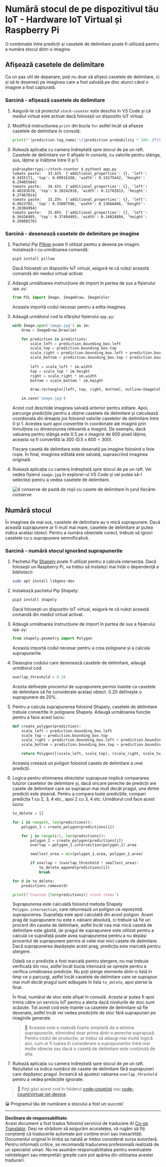 <!--
CO_OP_TRANSLATOR_METADATA:
{
  "original_hash": "9c4320311c0f2c1884a6a21265d98a51",
  "translation_date": "2025-08-28T10:50:48+00:00",
  "source_file": "5-retail/lessons/2-check-stock-device/single-board-computer-count-stock.md",
  "language_code": "ro"
}
-->
# Numără stocul de pe dispozitivul tău IoT - Hardware IoT Virtual și Raspberry Pi

O combinație între predicții și casetele de delimitare poate fi utilizată pentru a număra stocul dintr-o imagine.

## Afișează casetele de delimitare

Ca un pas util de depanare, poți nu doar să afișezi casetele de delimitare, ci și să le desenezi pe imaginea care a fost salvată pe disc atunci când o imagine a fost capturată.

### Sarcină - afișează casetele de delimitare

1. Asigură-te că proiectul `stock-counter` este deschis în VS Code și că mediul virtual este activat dacă folosești un dispozitiv IoT virtual.

1. Modifică instrucțiunea `print` din bucla `for` astfel încât să afișeze casetele de delimitare în consolă:

    ```python
    print(f'{prediction.tag_name}:\t{prediction.probability * 100:.2f}%\t{prediction.bounding_box}')
    ```

1. Rulează aplicația cu camera îndreptată spre stocul de pe un raft. Casetele de delimitare vor fi afișate în consolă, cu valorile pentru stânga, sus, lățime și înălțime între 0 și 1.

    ```output
    pi@raspberrypi:~/stock-counter $ python3 app.py 
    tomato paste:   33.42%  {'additional_properties': {}, 'left': 0.3455171, 'top': 0.09916268, 'width': 0.14175442, 'height': 0.29405564}
    tomato paste:   34.41%  {'additional_properties': {}, 'left': 0.48283678, 'top': 0.10242918, 'width': 0.11782813, 'height': 0.27467814}
    tomato paste:   31.25%  {'additional_properties': {}, 'left': 0.4923783, 'top': 0.35007596, 'width': 0.13668466, 'height': 0.28304994}
    tomato paste:   31.05%  {'additional_properties': {}, 'left': 0.36416405, 'top': 0.37494493, 'width': 0.14024884, 'height': 0.26880276}
    ```

### Sarcină - desenează casetele de delimitare pe imagine

1. Pachetul Pip [Pillow](https://pypi.org/project/Pillow/) poate fi utilizat pentru a desena pe imagini. Instalează-l cu următoarea comandă:

    ```sh
    pip3 install pillow
    ```

    Dacă folosești un dispozitiv IoT virtual, asigură-te că rulezi această comandă din mediul virtual activat.

1. Adaugă următoarea instrucțiune de import în partea de sus a fișierului `app.py`:

    ```python
    from PIL import Image, ImageDraw, ImageColor
    ```

    Aceasta importă codul necesar pentru a edita imaginea.

1. Adaugă următorul cod la sfârșitul fișierului `app.py`:

    ```python
    with Image.open('image.jpg') as im:
        draw = ImageDraw.Draw(im)
    
        for prediction in predictions:
            scale_left = prediction.bounding_box.left
            scale_top = prediction.bounding_box.top
            scale_right = prediction.bounding_box.left + prediction.bounding_box.width
            scale_bottom = prediction.bounding_box.top + prediction.bounding_box.height
            
            left = scale_left * im.width
            top = scale_top * im.height
            right = scale_right * im.width
            bottom = scale_bottom * im.height
    
            draw.rectangle([left, top, right, bottom], outline=ImageColor.getrgb('red'), width=2)
    
        im.save('image.jpg')
    ```

    Acest cod deschide imaginea salvată anterior pentru editare. Apoi, parcurge predicțiile pentru a obține casetele de delimitare și calculează coordonata din dreapta jos folosind valorile casetelor de delimitare între 0 și 1. Acestea sunt apoi convertite în coordonate ale imaginii prin înmulțirea cu dimensiunea relevantă a imaginii. De exemplu, dacă valoarea pentru stânga este 0.5 pe o imagine de 600 pixeli lățime, aceasta va fi convertită la 300 (0.5 x 600 = 300).

    Fiecare casetă de delimitare este desenată pe imagine folosind o linie roșie. În final, imaginea editată este salvată, suprascriind imaginea originală.

1. Rulează aplicația cu camera îndreptată spre stocul de pe un raft. Vei vedea fișierul `image.jpg` în explorer-ul VS Code și vei putea să-l selectezi pentru a vedea casetele de delimitare.

    ![4 conserve de pastă de roșii cu casete de delimitare în jurul fiecărei conserve](../../../../../translated_images/rpi-stock-with-bounding-boxes.b5540e2ecb7cd49f1271828d3be412671d950e87625c5597ea97c90f11e01097.ro.jpg)

## Numără stocul

În imaginea de mai sus, casetele de delimitare au o mică suprapunere. Dacă această suprapunere ar fi mult mai mare, casetele de delimitare ar putea indica același obiect. Pentru a număra obiectele corect, trebuie să ignori casetele cu o suprapunere semnificativă.

### Sarcină - numără stocul ignorând suprapunerile

1. Pachetul Pip [Shapely](https://pypi.org/project/Shapely/) poate fi utilizat pentru a calcula intersecția. Dacă folosești un Raspberry Pi, va trebui să instalezi mai întâi o dependență a bibliotecii:

    ```sh
    sudo apt install libgeos-dev
    ```

1. Instalează pachetul Pip Shapely:

    ```sh
    pip3 install shapely
    ```

    Dacă folosești un dispozitiv IoT virtual, asigură-te că rulezi această comandă din mediul virtual activat.

1. Adaugă următoarea instrucțiune de import în partea de sus a fișierului `app.py`:

    ```python
    from shapely.geometry import Polygon
    ```

    Aceasta importă codul necesar pentru a crea poligoane și a calcula suprapunerile.

1. Deasupra codului care desenează casetele de delimitare, adaugă următorul cod:

    ```python
    overlap_threshold = 0.20
    ```

    Acesta definește procentul de suprapunere permis înainte ca casetele de delimitare să fie considerate același obiect. 0.20 definește o suprapunere de 20%.

1. Pentru a calcula suprapunerea folosind Shapely, casetele de delimitare trebuie convertite în poligoane Shapely. Adaugă următoarea funcție pentru a face acest lucru:

    ```python
    def create_polygon(prediction):
        scale_left = prediction.bounding_box.left
        scale_top = prediction.bounding_box.top
        scale_right = prediction.bounding_box.left + prediction.bounding_box.width
        scale_bottom = prediction.bounding_box.top + prediction.bounding_box.height
    
        return Polygon([(scale_left, scale_top), (scale_right, scale_top), (scale_right, scale_bottom), (scale_left, scale_bottom)])
    ```

    Aceasta creează un poligon folosind caseta de delimitare a unei predicții.

1. Logica pentru eliminarea obiectelor suprapuse implică compararea tuturor casetelor de delimitare și, dacă oricare pereche de predicții are casete de delimitare care se suprapun mai mult decât pragul, una dintre predicții este ștearsă. Pentru a compara toate predicțiile, compari predicția 1 cu 2, 3, 4 etc., apoi 2 cu 3, 4 etc. Următorul cod face acest lucru:

    ```python
    to_delete = []

    for i in range(0, len(predictions)):
        polygon_1 = create_polygon(predictions[i])
    
        for j in range(i+1, len(predictions)):
            polygon_2 = create_polygon(predictions[j])
            overlap = polygon_1.intersection(polygon_2).area

            smallest_area = min(polygon_1.area, polygon_2.area)
    
            if overlap > (overlap_threshold * smallest_area):
                to_delete.append(predictions[i])
                break
    
    for d in to_delete:
        predictions.remove(d)

    print(f'Counted {len(predictions)} stock items')
    ```

    Suprapunerea este calculată folosind metoda Shapely `Polygon.intersection`, care returnează un poligon ce reprezintă suprapunerea. Suprafața este apoi calculată din acest poligon. Acest prag de suprapunere nu este o valoare absolută, ci trebuie să fie un procent din caseta de delimitare, astfel încât cea mai mică casetă de delimitare este găsită, iar pragul de suprapunere este utilizat pentru a calcula ce suprafață poate avea suprapunerea pentru a nu depăși procentul de suprapunere permis al celei mai mici casete de delimitare. Dacă suprapunerea depășește acest prag, predicția este marcată pentru ștergere.

    Odată ce o predicție a fost marcată pentru ștergere, nu mai trebuie verificată din nou, astfel încât bucla interioară se oprește pentru a verifica următoarea predicție. Nu poți șterge elemente dintr-o listă în timp ce o parcurgi, astfel încât casetele de delimitare care se suprapun mai mult decât pragul sunt adăugate în lista `to_delete`, apoi șterse la final.

    În final, numărul de stoc este afișat în consolă. Acesta ar putea fi apoi trimis către un serviciu IoT pentru a alerta dacă nivelurile de stoc sunt scăzute. Tot acest cod este înainte ca casetele de delimitare să fie desenate, astfel încât vei vedea predicțiile de stoc fără suprapuneri pe imaginile generate.

    > 💁 Aceasta este o metodă foarte simplistă de a elimina suprapunerile, eliminând doar prima dintr-o pereche suprapusă. Pentru codul de producție, ar trebui să adaugi mai multă logică aici, cum ar fi luarea în considerare a suprapunerilor între mai multe obiecte sau dacă o casetă de delimitare este conținută de alta.

1. Rulează aplicația cu camera îndreptată spre stocul de pe un raft. Rezultatul va indica numărul de casete de delimitare fără suprapuneri care depășesc pragul. Încearcă să ajustezi valoarea `overlap_threshold` pentru a vedea predicțiile ignorate.

> 💁 Poți găsi acest cod în folderul [code-count/pi](../../../../../5-retail/lessons/2-check-stock-device/code-count/pi) sau [code-count/virtual-iot-device](../../../../../5-retail/lessons/2-check-stock-device/code-count/virtual-iot-device).

😀 Programul tău de numărare a stocului a fost un succes!

---

**Declinare de responsabilitate**:  
Acest document a fost tradus folosind serviciul de traducere AI [Co-op Translator](https://github.com/Azure/co-op-translator). Deși ne străduim să asigurăm acuratețea, vă rugăm să fiți conștienți că traducerile automate pot conține erori sau inexactități. Documentul original în limba sa natală ar trebui considerat sursa autoritară. Pentru informații critice, se recomandă traducerea profesională realizată de un specialist uman. Nu ne asumăm responsabilitatea pentru eventualele neînțelegeri sau interpretări greșite care pot apărea din utilizarea acestei traduceri.